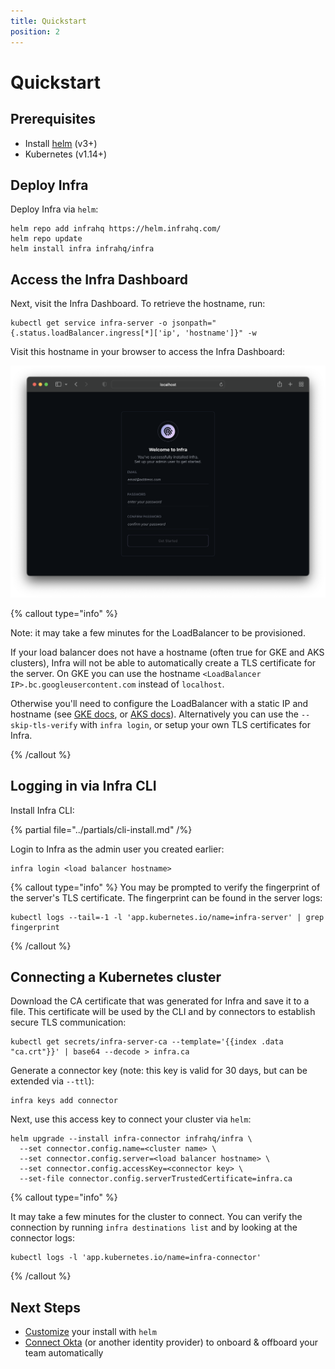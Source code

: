 ```yaml
---
title: Quickstart
position: 2
---
```


# Quickstart

## Prerequisites

- Install [helm](https://helm.sh/docs/intro/install/) (v3+)
- Kubernetes (v1.14+)

## Deploy Infra

Deploy Infra via `helm`:

```
helm repo add infrahq https://helm.infrahq.com/
helm repo update
helm install infra infrahq/infra
```

## Access the Infra Dashboard

Next, visit the Infra Dashboard. To retrieve the hostname, run:

```
kubectl get service infra-server -o jsonpath="{.status.loadBalancer.ingress[*]['ip', 'hostname']}" -w
```

Visit this hostname in your browser to access the Infra Dashboard:

![welcome](../images/welcome.png)

{% callout type="info" %}

Note: it may take a few minutes for the LoadBalancer to be provisioned.

If your load balancer does not have a hostname (often true for GKE and AKS clusters), Infra will not be able to automatically create a TLS certificate for the server. On GKE you can use the hostname `<LoadBalancer IP>.bc.googleusercontent.com` instead of `localhost`.

Otherwise you'll need to configure the LoadBalancer with a static IP and hostname (see
[GKE docs](https://cloud.google.com/kubernetes-engine/docs/tutorials/configuring-domain-name-static-ip), or
[AKS docs](https://docs.microsoft.com/en-us/azure/aks/static-ip#create-a-static-ip-address)).
Alternatively you can use the `--skip-tls-verify` with `infra login`, or setup your own TLS certificates for Infra.

{% /callout %}

## Logging in via Infra CLI

Install Infra CLI:

{% partial file="../partials/cli-install.md" /%}

Login to Infra as the admin user you created earlier:

```
infra login <load balancer hostname>
```

{% callout type="info" %}
You may be prompted to verify the fingerprint of the server's TLS certificate. The fingerprint can be found in the server logs:

```
kubectl logs --tail=-1 -l 'app.kubernetes.io/name=infra-server' | grep fingerprint
```

{% /callout %}

## Connecting a Kubernetes cluster

Download the CA certificate that was generated for Infra and save it to a file. This certificate will be used by the CLI and by connectors to establish secure TLS communication:

```
kubectl get secrets/infra-server-ca --template='{{index .data "ca.crt"}}' | base64 --decode > infra.ca
```

Generate a connector key (note: this key is valid for 30 days, but can be extended via `--ttl`):

```
infra keys add connector
```

Next, use this access key to connect your cluster via `helm`:

```
helm upgrade --install infra-connector infrahq/infra \
  --set connector.config.name=<cluster name> \
  --set connector.config.server=<load balancer hostname> \
  --set connector.config.accessKey=<connector key> \
  --set-file connector.config.serverTrustedCertificate=infra.ca
```

{% callout type="info" %}

It may take a few minutes for the cluster to connect. You can verify the connection by running `infra destinations list` and by looking at the connector logs:

```
kubectl logs -l 'app.kubernetes.io/name=infra-connector'
```

{% /callout %}

## Next Steps

- [Customize](../reference/helm-reference.md) your install with `helm`
- [Connect Okta](../identity-providers/okta.md) (or another identity provider) to onboard & offboard your team automatically
